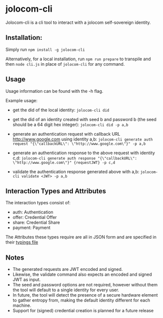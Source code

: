 # jolocom-cli
Jolocom-cli is a cli tool to interact with a jolocom self-sovereign identity.

## Installation:
Simply run `npm install -g jolocom-cli`

Alternatively, for a local installation, run `npm run prepare` to transpile and then `node cli.js` in place of `jolocom-cli` for any command.

## Usage
Usage information can be found with the -h flag.

Example usage:
- get the did of the local identity:
`jolocom-cli did`

- get the did of an identity created with seed b and password b (the seed should be a 64 digit hex integer):
`jolocom-cli did -p a,b`

- generate an authentication request with callback URL http://www.google.com using identity a,b:
`jolocom-cli generate auth request "{\"callbackURL\": \"http://www.google.com\"}" -p a,b`

- generate an authentication response to the above request with identity c,d:
`jolocom-cli generate auth response "{\"callbackURL\": \"http://www.google.com\"}" {requestJWT} -p c,d`

- validate the authentication response generated above with a,b:
`jolocom-cli validate <JWT> -p a,b`

## Interaction Types and Attributes
The interaction types consist of:
- auth: Authentication
- offer: Credential Offer
- share: Credential Share
- payment: Payment

The Attributes these types require are all in JSON form and are specified in their [typings file](https://github.com/jolocom/jolocom-lib/blob/master/ts/interactionTokens/interactionTokens.types.ts)

## Notes
- The generated requests are JWT encoded and signed.
- Likewise, the validate command also expects an encoded and signed JWT as input.
- The seed and password options are not required, however without them the tool will default to a single identity for every user.
- In future, the tool will detect the presence of a secure hardware element to gather entropy from, making the default identity different for each machine.
- Support for (signed) credential creation is planned for a future release
